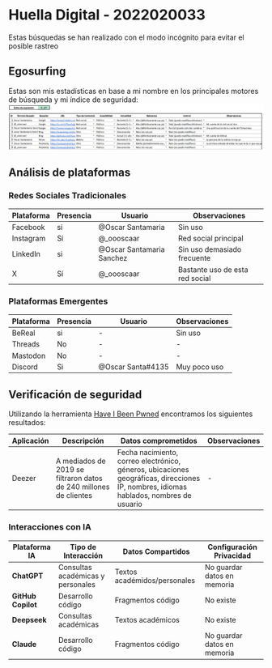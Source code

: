 # Huella Digital - 2022020033

Estas búsquedas se han realizado con el modo incógnito para evitar el posible rastreo
 ## Egosurfing

Estas son mis estadísticas en base a mi nombre en los principales motores de búsqueda y mi índice de seguridad:
 ![IndiceExposicion](/investigaciones/individual/2022020033/EgoSurfing.png)
## Análisis de plataformas

### Redes Sociales Tradicionales
| Plataforma   | Presencia | Usuario        | Observaciones |
|--------------|-----------|----------------|---------------|
| Facebook     | si        | @Oscar Santamaria    | Sin uso       |
| Instagram    | Sí        | @_oooscaar     |  Red social principal             |
| LinkedIn     | si        | @Oscar Santamaria Sanchez       |   Sin uso demasiado frecuente            |
| X            | Sí        | @_oooscaar     |   Bastante uso de esta red social            |

### Plataformas Emergentes
| Plataforma   | Presencia | Usuario     | Observaciones |
|--------------|-----------|-------------|---------------|
| BeReal       | si        | -           | Sin uso       |
| Threads      | No        | -           |    -          |
| Mastodon     | No        | -           | -             |
| Discord      | Si        | @Oscar Santa#4135   | Muy poco uso  | 

## Verificación de seguridad

Utilizando la herramienta [Have I Been Pwned](https://haveibeenpwned.com/) encontramos los siguientes resultados:

| Aplicación | Descripción | Datos comprometidos | Observaciones |
|------------|-------------|----------------------|---------------|
| Deezer     | A mediados de 2019 se filtraron datos de 240 millones de clientes | Fecha nacimiento, correo electrónico, géneros, ubicaciones geográficas, direcciones IP, nombres, idiomas hablados, nombres de usuario        | - |


### Interacciones con IA
| Plataforma IA | Tipo de Interacción | Datos Compartidos | Configuración Privacidad |
|---------------|---------------------|--------------------|--------------------------|
| **ChatGPT** | Consultas académicas y personales | Textos académidos/personales | No guardar datos en memoria |
| **GitHub Copilot** | Desarrollo código | Fragmentos código | No existe |
| **Deepseek** | Consultas académicas | Textos académicos | No existe |
| **Claude** | Desarrollo código | Fragmentos código | No guardar datos en memoria |
